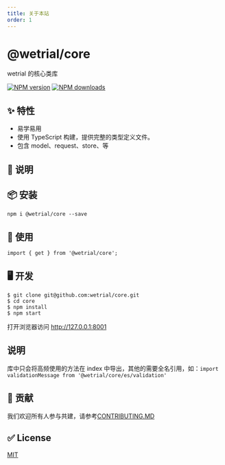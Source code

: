 ```yaml
---
title: 关于本站
order: 1
---
```


# @wetrial/core

wetrial 的核心类库

[![NPM version][image-1]][1] [![NPM downloads][image-2]][2]

## ✨ 特性

- 易学易用
- 使用 TypeScript 构建，提供完整的类型定义文件。
- 包含 model、request、store、等

## 📣 说明

## 📦 安装

```
npm i @wetrial/core --save
```

## 🔨 使用

```
import { get } from '@wetrial/core';
```

## 🖥 开发

```
$ git clone git@github.com:wetrial/core.git
$ cd core
$ npm install
$ npm start
```

打开浏览器访问 http://127.0.0.1:8001

## 说明

库中只会将高频使用的方法在 index 中导出，其他的需要全名引用，如：`import validationMessage from '@wetrial/core/es/validation'`

## 🤝 贡献

我们欢迎所有人参与共建，请参考[CONTRIBUTING.MD](https://github.com/wetrial/core/blob/master/CONTRIBUTING.MD)

## ✅ License

[MIT](https://github.com/wetrial/core/blob/master/LICENSE)

[1]: https://www.npmjs.com/package/@wetrial/core
[2]: https://npmjs.org/package/@wetrial/core
[image-1]: https://img.shields.io/npm/v/@wetrial/core.svg?style=flat
[image-2]: https://img.shields.io/npm/dm/@wetrial/core.svg?style=flat

